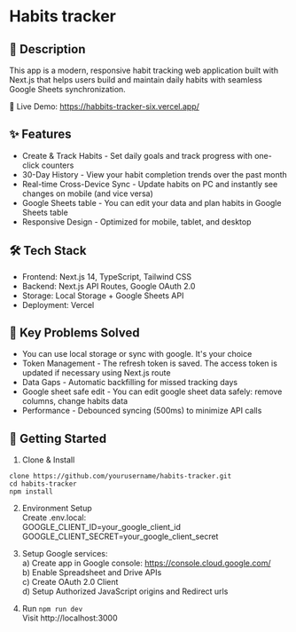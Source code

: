 # Habits tracker

## 📝 Description

This app is a modern, responsive habit tracking web application built with Next.js that helps users build and maintain daily habits with seamless Google Sheets synchronization.

🚀 Live Demo: https://habbits-tracker-six.vercel.app/

## ✨ Features

- Create & Track Habits - Set daily goals and track progress with one-click counters
- 30-Day History - View your habit completion trends over the past month
- Real-time Cross-Device Sync - Update habits on PC and instantly see changes on mobile (and vice versa)
- Google Sheets table - You can edit your data and plan habits in Google Sheets table
- Responsive Design - Optimized for mobile, tablet, and desktop

## 🛠️ Tech Stack

- Frontend: Next.js 14, TypeScript, Tailwind CSS
- Backend: Next.js API Routes, Google OAuth 2.0
- Storage: Local Storage + Google Sheets API
- Deployment: Vercel

## 🎯 Key Problems Solved

- You can use local storage or sync with google. It's your choice
- Token Management - The refresh token is saved. The access token is updated if necessary using Next.js route
- Data Gaps - Automatic backfilling for missed tracking days
- Google sheet safe edit - You can edit google sheet data safely: remove columns, change habits data
- Performance - Debounced syncing (500ms) to minimize API calls

## 🚀 Getting Started

1) Clone & Install
  ```
  clone https://github.com/yourusername/habits-tracker.git
  cd habits-tracker
  npm install
  ```

2) Environment Setup\
  Create .env.local:\
  GOOGLE_CLIENT_ID=your_google_client_id\
  GOOGLE_CLIENT_SECRET=your_google_client_secret

3) Setup Google services:\
  a) Create app in Google console: https://console.cloud.google.com/ \
  b) Enable Spreadsheet and Drive APIs \
  c) Create OAuth 2.0 Client \
  d) Setup Authorized JavaScript origins and Redirect urls

4) Run `npm run dev` \
  Visit http://localhost:3000

